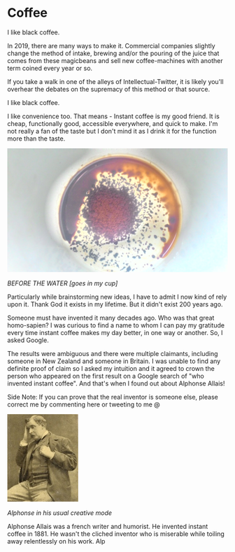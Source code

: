 # Coffee

I like black coffee. 

In 2019, there are many ways to make it. Commercial companies slightly change the method of intake, brewing and/or the pouring of the juice that comes from these magicbeans and sell new coffee-machines with another term coined every year or so. 

If you take a walk in one of the alleys of Intellectual-Twitter, it is likely you'll overhear the debates on the supremacy of this method or that source.   

I like black coffee. 

I like convenience too. That means - Instant coffee is my good friend. It is cheap, functionally good, accessible everywhere, and quick to make.  I'm not really a fan of the taste but I don't mind it as I drink it for the function more than the taste. 

![Coffee%20a0fc23f9ad5146828927b1fa7bcaa9f7/Untitled.png](Coffee%20a0fc23f9ad5146828927b1fa7bcaa9f7/Untitled.png)

*BEFORE THE WATER [goes in my cup]* 

Particularly while brainstorming new ideas, I have to admit I now kind of rely upon it. Thank God it exists in my lifetime. But it didn't exist 200 years ago. 

Someone must have invented it many decades ago. Who was that great homo-sapien? I was curious to find a name to whom I can pay my gratitude every time instant coffee makes my day better, in one way or another. So, I asked Google. 

The results were ambiguous and there were multiple claimants, including someone in New Zealand and someone in Britain. I was unable to find any definite proof of claim so I asked my intuition and it agreed to crown the person who appeared on the first result on a Google search of "who invented instant coffee". And that's when I found out about Alphonse Allais! 

Side Note: If you can prove that the real inventor is someone else, please correct me by commenting here or tweeting to me @

![Coffee%20a0fc23f9ad5146828927b1fa7bcaa9f7/Untitled%201.png](Coffee%20a0fc23f9ad5146828927b1fa7bcaa9f7/Untitled%201.png)

*Alphonse in his usual creative mode*

Alphonse Allais was a french writer and humorist. He invented instant coffee in 1881. He wasn't the cliched inventor who is miserable while toiling away relentlessly on his work. Alp

[](Coffee%20a0fc23f9ad5146828927b1fa7bcaa9f7/Untitled%20e397cf98b964422688f7df851f1f0e0e.md)